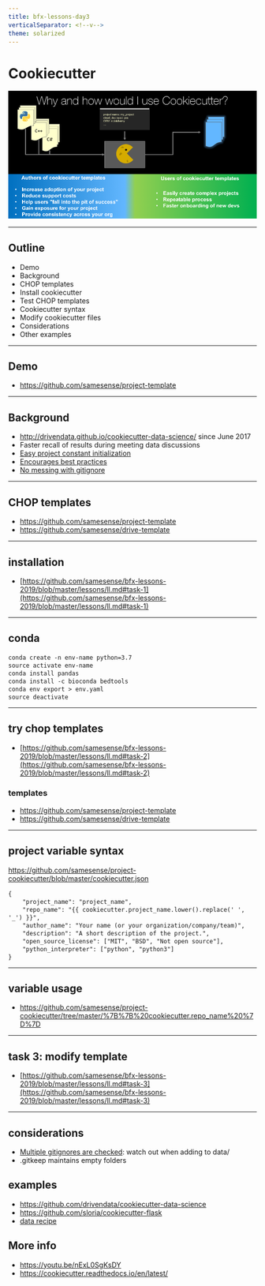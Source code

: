 ```yaml
---
title: bfx-lessons-day3
verticalSeparator: <!--v-->
theme: solarized
---
```


# Cookiecutter 

![cookiecutter](cc.png)

---

## Outline
* Demo
* Background
* CHOP templates
* Install cookiecutter
* Test CHOP templates
* Cookiecutter syntax
* Modify cookiecutter files
* Considerations
* Other examples

---

## Demo
* https://github.com/samesense/project-template

---

## Background 
* http://drivendata.github.io/cookiecutter-data-science/ since June 2017
* Faster recall of results during meeting data discussions
* [Easy project constant initialization](https://github.com/samesense/project-cookiecutter/blob/master/%7B%7B%20cookiecutter.repo_name%20%7D%7D/src/rules/const.py)
* [Encourages best practices](https://github.com/samesense/project-template/blob/master/%7B%7B%20cookiecutter.repo_name%20%7D%7D/reports/log.md)
* [No messing with gitignore](https://github.com/samesense/project-cookiecutter/blob/master/%7B%7B%20cookiecutter.repo_name%20%7D%7D/.gitignore)

---

## CHOP templates
* https://github.com/samesense/project-template
* https://github.com/samesense/drive-template 

---

## installation
* [https://github.com/samesense/bfx-lessons-2019/blob/master/lessons/ll.md#task-1](https://github.com/samesense/bfx-lessons-2019/blob/master/lessons/ll.md#task-1)

---

## conda
```
conda create -n env-name python=3.7
source activate env-name
conda install pandas
conda install -c bioconda bedtools
conda env export > env.yaml
source deactivate
```

---

## try chop templates
* [https://github.com/samesense/bfx-lessons-2019/blob/master/lessons/ll.md#task-2](https://github.com/samesense/bfx-lessons-2019/blob/master/lessons/ll.md#task-2)

### templates
* https://github.com/samesense/project-template
* https://github.com/samesense/drive-template 

---

## project variable syntax 
https://github.com/samesense/project-cookiecutter/blob/master/cookiecutter.json

```
{
    "project_name": "project_name",
    "repo_name": "{{ cookiecutter.project_name.lower().replace(' ', '_') }}",
    "author_name": "Your name (or your organization/company/team)",
    "description": "A short description of the project.",
    "open_source_license": ["MIT", "BSD", "Not open source"],
    "python_interpreter": ["python", "python3"]
}
```

---

## variable usage
* https://github.com/samesense/project-cookiecutter/tree/master/%7B%7B%20cookiecutter.repo_name%20%7D%7D

---

## task 3: modify template
* [https://github.com/samesense/bfx-lessons-2019/blob/master/lessons/ll.md#task-3](https://github.com/samesense/bfx-lessons-2019/blob/master/lessons/ll.md#task-3)

---

## considerations
* [Multiple gitignores are checked](https://github.com/samesense/project-template/blob/master/%7B%7B%20cookiecutter.repo_name%20%7D%7D/.gitignore): watch out when adding to data/
* .gitkeep maintains empty folders

## examples
* https://github.com/drivendata/cookiecutter-data-science
* https://github.com/sloria/cookiecutter-flask
* [data recipe](https://github.com/samesense/data-recipe-template/tree/master/%7B%7B%20cookiecutter.repo_name%20%7D%7D)

## More info
* https://youtu.be/nExL0SgKsDY
* https://cookiecutter.readthedocs.io/en/latest/
